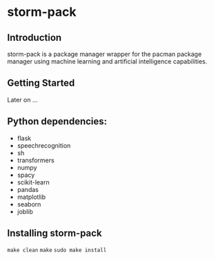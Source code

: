 # storm-pack

## Introduction 

storm-pack is a package manager wrapper for the pacman package manager 
using machine learning and artificial intelligence capabilities.


## Getting Started 

Later on ...


## Python dependencies: 

- flask
- speechrecognition
- sh
- transformers
- numpy
- spacy
- scikit-learn
- pandas
- matplotlib
- seaborn
- joblib





## Installing storm-pack

`make clean`
`make`
`sudo make install`